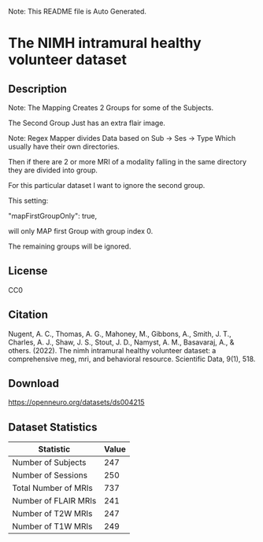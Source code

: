 Note: This README file is Auto Generated.

# The NIMH intramural healthy volunteer dataset

## Description

Note: The Mapping Creates 2 Groups for some of the Subjects. 

The Second Group Just has an extra flair image. 

Note: Regex Mapper divides Data based on 
Sub -> Ses -> Type Which usually have their own directories. 

Then if there are 2 or more MRI of a modality falling in the same directory they are divided into group. 


For this particular dataset I want to ignore the second group.


This setting:

"mapFirstGroupOnly": true,

will only MAP first Group with group index 0. 


The remaining groups will be ignored.


## License

CC0

## Citation

Nugent, A. C., Thomas, A. G., Mahoney, M., Gibbons, A., Smith, J. T., Charles, A. J., Shaw, J. S., Stout, J. D., Namyst, A. M., Basavaraj, A., & others. (2022). The nimh intramural healthy volunteer dataset: a comprehensive meg, mri, and behavioral resource. Scientific Data, 9(1), 518.

## Download

https://openneuro.org/datasets/ds004215

## Dataset Statistics

| Statistic | Value |
| --- | --- |
| Number of Subjects | 247 |
| Number of Sessions | 250 |
| Total Number of MRIs | 737 |
| Number of FLAIR MRIs | 241 |
| Number of T2W MRIs | 247 |
| Number of T1W MRIs | 249 |

